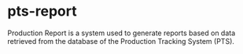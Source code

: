 # pts-report



Production Report is a system used to generate reports based on data retrieved from the database of the Production Tracking System (PTS).
